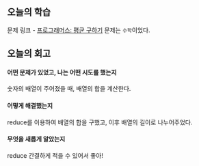 ## 오늘의 학습
문제 링크 - [프로그래머스: 평균 구하기](https://school.programmers.co.kr/learn/courses/30/lessons/12944?language=javascript)
문제는 `수학`이었다.


## 오늘의 회고
#### 어떤 문제가 있었고, 나는 어떤 시도를 했는지
숫자의 배열이 주어졌을 때, 배열의 합을 계산한다.

#### 어떻게 해결했는지
reduce를 이용하여 배열의 합을 구했고, 이후 배열의 길이로 나누어주었다.

#### 무엇을 새롭게 알았는지
reduce 간결하게 적을 수 있어서 좋아!
